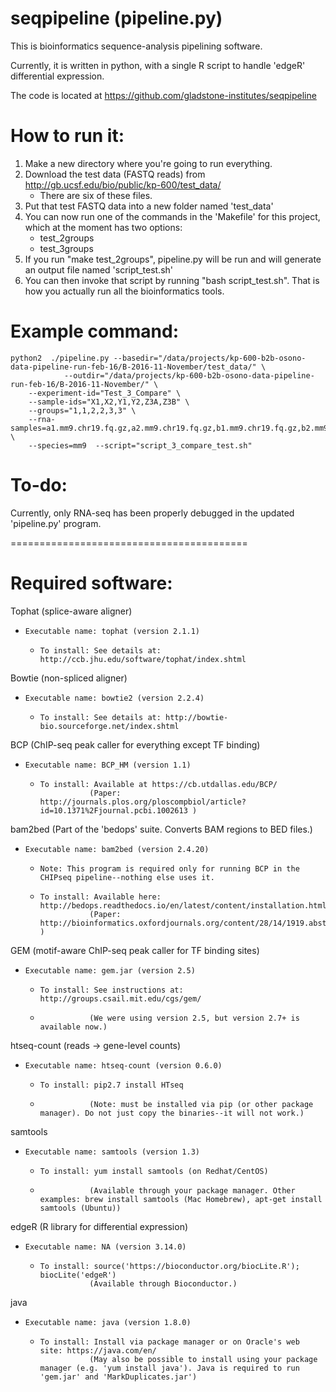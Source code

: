 # seqpipeline (pipeline.py)

This is bioinformatics sequence-analysis pipelining software.

Currently, it is written in python, with a single R script to handle 'edgeR' differential expression.

The code is located at https://github.com/gladstone-institutes/seqpipeline

# How to run it:

1. Make a new directory where you're going to run everything.
2. Download the test data (FASTQ reads) from http://gb.ucsf.edu/bio/public/kp-600/test_data/
      * There are six of these files.
3. Put that test FASTQ data into a new folder named 'test_data'
4. You can now run one of the commands in the 'Makefile' for this project, which at the moment has two options:
     * test_2groups
     * test_3groups
5. If you run "make test_2groups", pipeline.py will be run and will generate an output file named 'script_test.sh'
6. You can then invoke that script by running "bash script_test.sh". That is how you actually run all the bioinformatics tools.

# Example command:

    python2  ./pipeline.py --basedir="/data/projects/kp-600-b2b-osono-data-pipeline-run-feb-16/B-2016-11-November/test_data/" \
                --outdir="/data/projects/kp-600-b2b-osono-data-pipeline-run-feb-16/B-2016-11-November/" \
		--experiment-id="Test_3_Compare" \
		--sample-ids="X1,X2,Y1,Y2,Z3A,Z3B" \
		--groups="1,1,2,2,3,3" \
		--rna-samples=a1.mm9.chr19.fq.gz,a2.mm9.chr19.fq.gz,b1.mm9.chr19.fq.gz,b2.mm9.chr19.fq.gz,a3.mm9.chr19.fq.gz,b3.mm9.chr19.fq.gz \
		--species=mm9  --script="script_3_compare_test.sh"


# To-do:

Currently, only RNA-seq has been properly debugged in the updated 'pipeline.py' program.

=========================================

# Required software:
Tophat (splice-aware aligner)
*     Executable name: tophat (version 2.1.1)
     *     To install: See details at: http://ccb.jhu.edu/software/tophat/index.shtml

Bowtie (non-spliced aligner)
*     Executable name: bowtie2 (version 2.2.4)
     *     To install: See details at: http://bowtie-bio.sourceforge.net/index.shtml

BCP (ChIP-seq peak caller for everything except TF binding)
*     Executable name: BCP_HM (version 1.1)
     *     To install: Available at https://cb.utdallas.edu/BCP/
                      (Paper: http://journals.plos.org/ploscompbiol/article?id=10.1371%2Fjournal.pcbi.1002613 )

bam2bed (Part of the 'bedops' suite. Converts BAM regions to BED files.)
*     Executable name: bam2bed (version 2.4.20)
     *     Note: This program is required only for running BCP in the CHIPseq pipeline--nothing else uses it.
     *     To install: Available here: http://bedops.readthedocs.io/en/latest/content/installation.html
                      (Paper: http://bioinformatics.oxfordjournals.org/content/28/14/1919.abstract )

GEM (motif-aware ChIP-seq peak caller for TF binding sites)
*     Executable name: gem.jar (version 2.5)
     *     To install: See instructions at: http://groups.csail.mit.edu/cgs/gem/
     *                (We were using version 2.5, but version 2.7+ is available now.)

htseq-count (reads -> gene-level counts)
*     Executable name: htseq-count (version 0.6.0)
     *     To install: pip2.7 install HTseq
     *                (Note: must be installed via pip (or other package manager). Do not just copy the binaries--it will not work.)

samtools
*     Executable name: samtools (version 1.3)
     *     To install: yum install samtools (on Redhat/CentOS)
     *                (Available through your package manager. Other examples: brew install samtools (Mac Homebrew), apt-get install samtools (Ubuntu))

edgeR (R library for differential expression)
*     Executable name: NA (version 3.14.0)
     *     To install: source('https://bioconductor.org/biocLite.R'); biocLite('edgeR')
                      (Available through Bioconductor.)

java
*     Executable name: java (version 1.8.0)
     *     To install: Install via package manager or on Oracle's web site: https://java.com/en/
                      (May also be possible to install using your package manager (e.g. 'yum install java'). Java is required to run 'gem.jar' and 'MarkDuplicates.jar')
